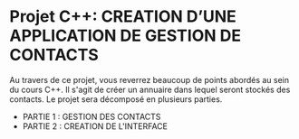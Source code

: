 # Projet C++: CREATION D’UNE APPLICATION DE GESTION DE CONTACTS


Au travers de ce projet, vous reverrez beaucoup de points abordés au sein du cours C++. Il s'agit de créer un annuaire dans lequel seront stockés des contacts.
Le projet sera décomposé en plusieurs parties.
- PARTIE 1 : GESTION DES CONTACTS
- PARTIE 2 : CREATION DE L'INTERFACE
